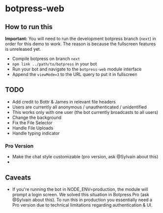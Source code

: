 # botpress-web

## How to run this

**Important:** You will need to run the development botpress branch (`next`) in order for this demo to work. The reason is because the fullscreen features is unreleased yet.

- Compile botpress on branch `next`
- `npm link ../path/to/botpress` in your bot
- Run your bot and navigate to the `botpress-web` module interface
- Append the `viewMode=3` to the URL query to put it in fullscreen

## TODO

- Add credit to Bottr & James in relevant file headers
- Users are currently all anonymous / unauthenticated / unidentified
- This works only with one user (the bot currently broadcasts to all users)
- Change the background
- Fix the File Selector
- Handle File Uploads
- Handle typing indicator

### Pro Version
- Make the chat style customizable (pro version, ask @Sylvain about this)
- 

## Caveats

- If you're running the bot in NODE_ENV=production, the module will prompt a login screen. We solved this situation in Botpress Pro (ask @Sylvain about this). To run this in production you essentially need a Pro version due to technical limitations regarding authentication & UI.
